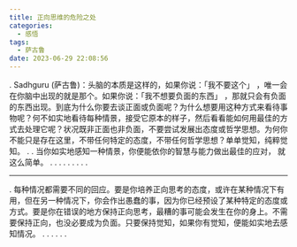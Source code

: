 ```yaml
---
title: 正向思维的危险之处
categories:
  - 感悟
tags:
  - 萨古鲁
date: 2023-06-29 22:08:56
---
```

.
Sadhguru (萨古鲁)：头脑的本质是这样的，如果你说：「我不要这个」 ，唯一会在你脑中出现的就是那个。如果你说：「我不想要负面的东西」 ，那就只会有负面的东西出现。到底为什么你要去谈正面或负面呢？为什么想要用这种方式来看待事物呢？何不如实地看待每种情景，接受它原本的样子，然后看看能如何用最佳的方式去处理它呢？状况既非正面也非负面，不要尝试发展出态度或哲学思想。为何你不能只是存在这里，不带任何特定的态度，不带任何哲学思想？单单觉知，纯粹觉知。
.
.
当你如实地感知一种情景，你便能依你的智慧与能力做出最佳的应对，
就这么简单。
.
.
.
.
.
.
.
.
.

---
.
每种情况都需要不同的回应。要是你培养正向思考的态度，或许在某种情况下有用，但在另一种情况下，你会作出愚蠢的事，因为你已经预设了某种特定的态度或方式。要是你在错误的地方保持正向思考，最糟的事可能会发生在你的身上。不需要保持正向，也没必要成为负面。只要保持觉知，如果你有觉知，便能如实地去感知情况。
.
.
.
.
.
.